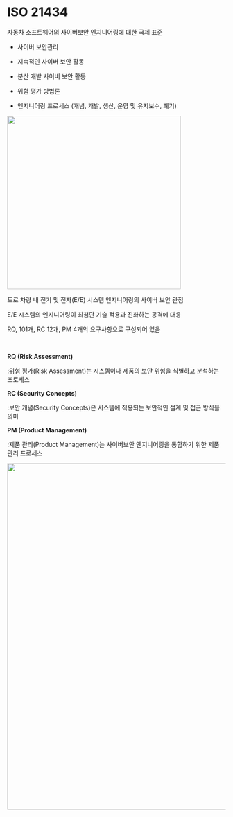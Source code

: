 # ISO 21434

자동차 소프트웨어의 사이버보안 엔지니어링에 대한 국제 표준

- 사이버 보안관리

- 지속적인 사이버 보안 활동 

- 분산 개발 사이버 보안 활동

- 위험 평가 방법론

- 엔지니어링 프로세스 (개념, 개발, 생산, 운영 및 유지보수, 폐기)

<img src="https://github.com/yeoseojeong/Kyungshin-SW-Camp/assets/121150215/b1e97a42-4abc-4ee9-ba1f-fdf1297a8f46" width=400>

  <br>

도로 차량 내 전기 및 전자(E/E) 시스템 엔지니어링의 사이버 보안 관점

E/E 시스템의 엔지니어링이 최첨단 기술 적용과 진화하는 공격에 대응

RQ, 101개, RC 12개, PM 4개의 요구사항으로 구성되어 있음

<br>

**RQ (Risk Assessment)**

:위험 평가(Risk Assessment)는 시스템이나 제품의 보안 위험을 식별하고 분석하는 프로세스

**RC (Security Concepts)**

:보안 개념(Security Concepts)은 시스템에 적용되는 보안적인 설계 및 접근 방식을 의미

**PM (Product Management)**

:제품 관리(Product Management)는 사이버보안 엔지니어링을 통합하기 위한 제품 관리 프로세스


<img src="https://github.com/yeoseojeong/Kyungshin-SW-Camp/assets/121150215/4568c89d-944d-4a8a-9786-79d23d5db923" width=800>
